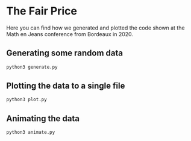 # The Fair Price

Here you can find how we generated and plotted the code shown at the Math en Jeans conference from Bordeaux in 2020.

## Generating some random data

```bash
python3 generate.py
```

## Plotting the data to a single file

```bash
python3 plot.py
```

## Animating the data

```bash
python3 animate.py
```
